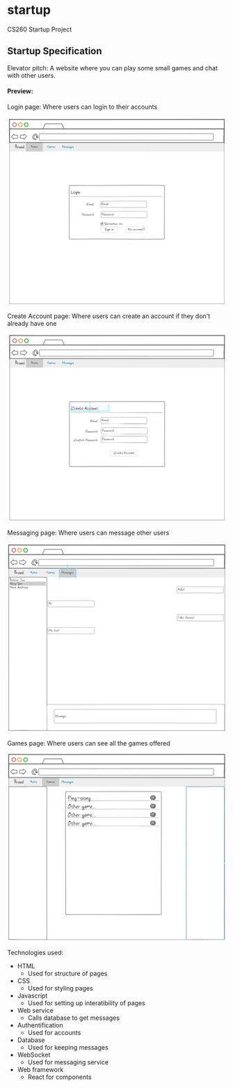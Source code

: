 # startup
CS260 Startup Project

## Startup Specification

Elevator pitch: A website where you can play some small games and chat with other users.

#### Preview:

Login page: Where users can login to their accounts

![Login Page](specification-images/loginpage.png)

Create Account page: Where users can create an account if they don't already have one

![Create Account Page](specification-images/createaccountpage.png)

Messaging page: Where users can message other users

![Message Page](specification-images/messagingpage.png)

Games page: Where users can see all the games offered

![Games Page](specification-images/gamespage.png)

Technologies used:
- HTML
  - Used for structure of pages
- CSS
  - Used for styling pages
- Javascript
  - Used for setting up interatibility of pages
- Web service
  - Calls database to get messages
- Authentification
  - Used for accounts
- Database
  - Used for keeping messages
- WebSocket
  - Used for messaging service
- Web framework
  - React for components
